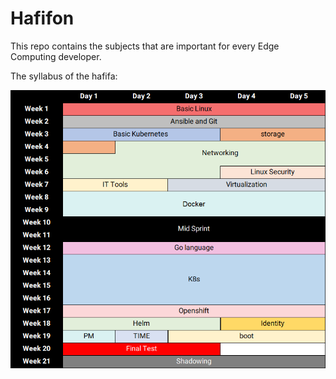 # Hafifon

This repo contains the subjects that are important for every Edge Computing developer.

The syllabus of the hafifa:

![](images/Hafifa5.png)
